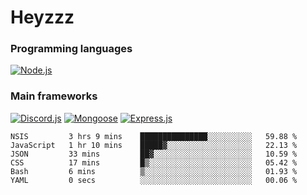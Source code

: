 # Heyzzz  

### Programming languages  

[![Node.js](https://img.shields.io/badge/-Node.js-262626?style=for-the-badge)](https://nodejs.org/ru)

### Main frameworks

[![Discord.js](https://img.shields.io/badge/-Discord.js-262626?style=for-the-badge)](https://www.npmjs.com/package/discord.js) [![Mongoose](https://img.shields.io/badge/-Mongoose-262626?style=for-the-badge)](https://www.npmjs.com/package/mongoose) [![Express.js](https://img.shields.io/badge/-Express.js-262626?style=for-the-badge)](https://www.npmjs.com/package/express)
<!--START_SECTION:waka-->

```text
NSIS         3 hrs 9 mins    ███████████████░░░░░░░░░░   59.88 %
JavaScript   1 hr 10 mins    █████▓░░░░░░░░░░░░░░░░░░░   22.13 %
JSON         33 mins         ██▓░░░░░░░░░░░░░░░░░░░░░░   10.59 %
CSS          17 mins         █▒░░░░░░░░░░░░░░░░░░░░░░░   05.42 %
Bash         6 mins          ▒░░░░░░░░░░░░░░░░░░░░░░░░   01.93 %
YAML         0 secs          ░░░░░░░░░░░░░░░░░░░░░░░░░   00.06 %
```

<!--END_SECTION:waka-->
